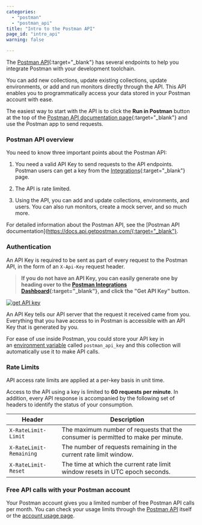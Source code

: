 ```yaml
---
categories:
  - "postman"
  - "postman_api"
title: "Intro to the Postman API"
page_id: "intro_api"
warning: false

---
```


The [Postman API](https://docs.api.getpostman.com/){:target="_blank"} has several endpoints to help you integrate Postman  with your development toolchain. 

You can add new collections, update existing collections, update environments, or add and run monitors directly through the API. This API enables you to programmatically access your data stored in your Postman account with ease.

The easiest way to start with the API is to click the **Run in Postman** button at the top of the [Postman API documentation page](https://docs.api.getpostman.com/){:target="_blank"} and use the Postman app to send requests.

### Postman API overview

You need to know three important points about the Postman API:

1.  You need a valid API Key to send requests to the API endpoints. Postman users can get a key from the [Integrations](https://app.getpostman.com/dashboard/integrations){:target="_blank"} page.

2.  The API is rate limited.

3.  Using the API, you can add and update collections, environments, and users. You can also run monitors, create a mock server, and so much more.

For detailed information about the Postman API, see the [Postman API documentation](https://docs.api.getpostman.com/{:target="_blank"}.



### Authentication

An API Key is required to be sent as part of every request to the Postman API, in the form of an `X-Api-Key` request header.

> **If you do not have an API Key, you can easily generate one by heading over to the [Postman Integrations Dashboard](https://app.getpostman.com/dashboard/integrations){:target="_blank"}, and click the "Get API Key" button.**

[![get API key](https://s3.amazonaws.com/postman-static-getpostman-com/postman-docs/postmanAPI-apiKey.png)](https://s3.amazonaws.com/postman-static-getpostman-com/postman-docs/postmanAPI-apiKey.png)

An API Key tells our API server that the request it received came from you. Everything that you have access to in Postman is accessible with an API Key that is generated by you.

For ease of use inside Postman, you could store your API key in an [environment variable](/docs/postman/environments_and_globals/variables) called ``postman_api_key`` and this collection will automatically use it to make API calls.

### Rate Limits

API access rate limits are applied at a per-key basis in unit time. 

Access to the API using a key is limited to **60 requests per minute**. In addition, every API response is accompanied by the following set of headers to identify the status of your consumption.

| Header                | Description   |
| ---                   | ---           |
| `X-RateLimit-Limit`   | The maximum number of requests that the consumer is permitted to make per minute. |
| `X-RateLimit-Remaining`| The number of requests remaining in the current rate limit window. |
| `X-RateLimit-Reset`   | The time at which the current rate limit window resets in UTC epoch seconds. |

### Free API calls with your Postman account

Your Postman account gives you a limited number of free Postman API calls per month. You can check your usage limits through the [Postman API](https://docs.api.getpostman.com) itself or the [account usage page](https://go.pstmn.io/postman-account-limits).
